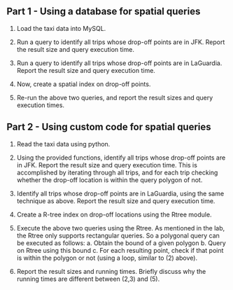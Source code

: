 Part 1 - Using a database for spatial queries
-------

1. Load the taxi data into MySQL.

2. Run a query to identify all trips whose drop-off points are in JFK. Report the result size and query execution time.

3. Run a query to identify all trips whose drop-off points are in LaGuardia. Report the result size and query execution time.

4. Now, create a spatial index on drop-off points.

5. Re-run the above two queries, and report the result sizes and query execution times. 

Part 2 - Using custom code for spatial queries
------

1. Read the taxi data using python.

2. Using the provided functions, identify all trips whose drop-off points are in JFK. Report the result size and query execution time.
This is accomplished by iterating through all trips, and for each trip checking whether the drop-off location is within the query polygon of not. 

3. Identify all trips whose drop-off points are in LaGuardia, using the same technique as above. Report the result size and query execution time.

4. Create a R-tree index on drop-off locations using the Rtree module.

5. Execute the above two queries using the Rtree. As mentioned in the lab, the Rtree only supports rectangular queries. So a polygonal query can be executed as follows:
	a. Obtain the bound of a given polygon
	b. Query on Rtree using this bound
	c. For each resulting point, check if that point is within the polygon or not (using a loop, similar to (2) above).

6. Report the result sizes and running times. Briefly discuss why the running times are different between (2,3) and (5).